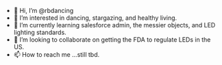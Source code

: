 - 👋 Hi, I’m @rbdancing
- 👀 I’m interested in dancing, stargazing, and healthy living.
- 🌱 I’m currently learning salesforce admin, the messier objects, and LED lighting standards.
- 💞️ I’m looking to collaborate on getting the FDA to regulate LEDs in the US.
- 📫 How to reach me ...still tbd.

<!---
rbdancing/rbdancing is a ✨ special ✨ repository because its `README.md` (this file) appears on your GitHub profile.
You can click the Preview link to take a look at your changes.
--->
